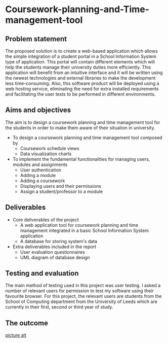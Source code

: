 # Coursework-planning-and-Time-management-tool

## Problem statement
The proposed solution is to create a web-based application which allows the simple integration of a student portal in a School Information System type of application. This portal will contain different elements which will help the students manage their university duties more efficiently. This application will benefit from an intuitive interface and it will be written using the newest technologies and external libraries to make the development less time-consuming. Also, this software product will be deployed using a web hosting service, eliminating the need for extra installed requirements and facilitating the user tests to be performed in different environments.

## Aims and objectives
The aim is to design a coursework planning and time management tool for the students in order to make them aware of their situation in university.
* To design a coursework planning and time management tool composed by
    - Coursework schedule views
    - Data visualization charts
* To implement the fundamental functionalities for managing users, modules and assignments
    - User authentication
    - Adding a module
    - Adding a coursework
    - Displaying users and their permissions
    - Assign a student/professor to a module

## Deliverables

* Core deliverables of the project
    - A web application tool for coursework planning and time management integrated in a basic School Information System application
    - A database for storing system's data
* Extra deliverables included in the report
    - User evaluation questionnaires
    - UML diagram of database design

## Testing and evaluation
The main method of testing used in this project was user testing. I asked a number of relevant users for permission to test my software using their favourite browser. For this project, the relevant users are students from the School of Computing department from the University of Leeds which are currently in their first, second or third year of study.

## The outcome
[picture alt](https://imgur.com/tqNzVIs)
